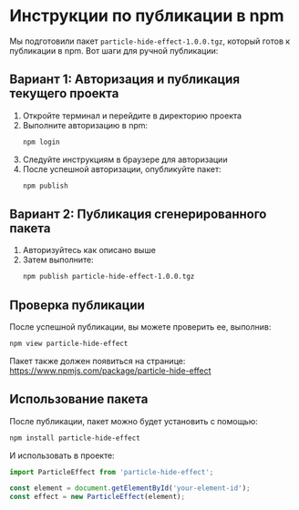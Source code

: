 # Инструкции по публикации в npm

Мы подготовили пакет `particle-hide-effect-1.0.0.tgz`, который готов к публикации в npm. Вот шаги для ручной публикации:

## Вариант 1: Авторизация и публикация текущего проекта

1. Откройте терминал и перейдите в директорию проекта
2. Выполните авторизацию в npm:
   ```bash
   npm login
   ```
3. Следуйте инструкциям в браузере для авторизации
4. После успешной авторизации, опубликуйте пакет:
   ```bash
   npm publish
   ```

## Вариант 2: Публикация сгенерированного пакета

1. Авторизуйтесь как описано выше
2. Затем выполните:
   ```bash
   npm publish particle-hide-effect-1.0.0.tgz
   ```

## Проверка публикации

После успешной публикации, вы можете проверить ее, выполнив:

```bash
npm view particle-hide-effect
```

Пакет также должен появиться на странице: https://www.npmjs.com/package/particle-hide-effect

## Использование пакета

После публикации, пакет можно будет установить с помощью:

```bash
npm install particle-hide-effect
```

И использовать в проекте:

```javascript
import ParticleEffect from 'particle-hide-effect';

const element = document.getElementById('your-element-id');
const effect = new ParticleEffect(element);
``` 